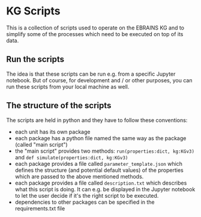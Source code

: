 # KG Scripts
This is a collection of scripts used to operate on the EBRAINS KG and to simplify some of the processes which need to be executed on top of its data.

## Run the scripts
The idea is that these scripts can be run e.g. from a specific Jupyter notebook. But of course, for development and / or other purposes, you can run these scripts from your local machine as well.

## The structure of the scripts
The scripts are held in python and they have to follow these conventions:

- each unit has its own package
- each package has a python file named the same way as the package (called "main script")
- the "main script" provides two methods: `run(properties:dict, kg:KGv3)` and `def simulate(properties:dict, kg:KGv3)`
- each package provides a file called `parameter_template.json` which defines the structure (and potential default values) of the properties which are passed to the above mentioned methods.
- each package provides a file called `description.txt` which describes what this script is doing. It can e.g. be displayed in the Jupyter notebook to let the user decide if it's the right script to be executed.
- dependencies to other packages can be specified in the requirements.txt file


